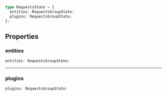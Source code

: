 ```ts
type RequestsState = {
  entities: RequestsGroupState;
  plugins: RequestsGroupState;
};
```

## Properties

### entities

```ts
entities: RequestsGroupState;
```

***

### plugins

```ts
plugins: RequestsGroupState;
```
